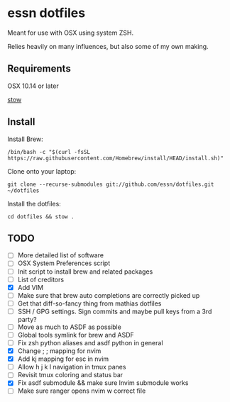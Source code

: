 essn dotfiles
===================

Meant for use with OSX using system ZSH.

Relies heavily on many influences, but also some of my own making.

Requirements
------------

OSX 10.14 or later

[stow](https://www.gnu.org/software/stow/)

Install
-------

Install Brew:

    /bin/bash -c "$(curl -fsSL https://raw.githubusercontent.com/Homebrew/install/HEAD/install.sh)"

Clone onto your laptop:

    git clone --recurse-submodules git://github.com/essn/dotfiles.git ~/dotfiles

Install the dotfiles:

    cd dotfiles && stow .

TODO
------

- [ ] More detailed list of software
- [ ] OSX System Preferences script
- [ ] Init script to install brew and related packages
- [ ] List of creditors
- [x] Add VIM
- [ ] Make sure that brew auto completions are correctly picked up
- [ ] Get that diff-so-fancy thing from mathias dotfiles
- [ ] SSH / GPG settings. Sign commits and maybe pull keys from a 3rd party?
- [ ] Move as much to ASDF as possible
- [ ] Global tools symlink for brew and ASDF
- [ ] Fix zsh python aliases and asdf python in general
- [x] Change ; ; mapping for nvim
- [x] Add kj mapping for esc in nvim
- [ ] Allow h j k l navigation in tmux panes
- [ ] Revisit tmux coloring and status bar
- [x] Fix asdf submodule && make sure lnvim submodule works
- [ ] Make sure ranger opens nvim w correct file
